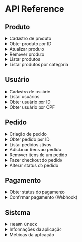 # API Reference

## Produto

<details>
<summary>
 Cadastro de produto
</summary>

**Método:** POST  
**URI:** `/products`


**Exemplo request:**
```bash
curl -X POST "http://localhost:8000/products" \
  -H "Content-Type: application/json" \
  -d '{"name":"Produto X","category":"Categoria Y","price":99.99,"description":"Descrição do produto","images":[{"url":"http://exemplo.com/img.jpg","description":"Imagem principal","position":1}]}'
```

Resposta: **200 OK**
```json
"/products/1"
```
</details>


<details>
<summary>
 Obter produto por ID
</summary>

**Método:** GET  
**URI:** `/products/{id}`

**Parâmetros:**

*   `id` (path, required): `integer` (int64)

**Exemplo request:**
```bash
curl -X GET "http://localhost:8000/products/1"
```

Resposta: **200 OK**
```json
{
  "name": "Hambúrguer",
  "category": "Lanche",
  "price": 0,
  "description": "Muito saboroso",
  "images": [
    {
      "url": "https://example.com/image.jpg",
      "description": "Imagem do produto",
      "position": 0
    }
  ]
}
```
</details>

<details>
<summary>
Atualizar produto
</summary>

**Método:** PUT  
**URI:** `/products/{id}`

**Parâmetros:**

*   `id` (path, required): `integer` (int64)

**Exemplo request:**
```bash
curl -X PUT "http://localhost:8000/products/1" \
  -H "Content-Type: application/json" \
  -d '{"name":"Produto X","category":"Categoria Y","price":99.99,"description":"Descrição do produto","images":[{"url":"http://exemplo.com/img.jpg","description":"Imagem principal","position":1}]}'
```

Resposta: **200 OK**
```json
"/products/1"
```
</details>

<details>
<summary>
Remover produto
</summary>

**Método:** DELETE  
**URI:** `/products/{id}`

**Parâmetros:**

*   `id` (path, required): `integer` (int64)

**Exemplo request:**
```bash
curl -X DELETE "http://localhost:8000/products/1"
```

Resposta: **200 OK**

(No content)

</details>

<details>
<summary>
Listar produtos
</summary>

**Método:** GET  
**URI:** `/products`

**Parâmetros:**

*   `page` (query, optional): `integer` (int32, default: 0)
*   `size` (query, optional): `integer` (int32, default: 10)

**Exemplo request:**
```bash
curl -X GET "http://localhost:8000/products?page=0&size=10"
```


Resposta: **200 OK**

```json
{
  "totalElements": 0,
  "totalPages": 0,
  "currentPage": 0,
  "elementsPerPage": 0,
  "content": [
    {
      "name": "Hambúrguer",
      "category": "Lanche",
      "price": 0,
      "description": "Muito saboroso",
      "images": [
        {
          "url": "https://example.com/image.jpg",
          "description": "Imagem do produto",
          "position": 0
        }
      ]
    }
  ]
}
```

</details>

<details>
<summary>
Listar produtos por categoria
</summary>

**Método:** GET  
**URI:** `/products/category/{category}`

**Parâmetros:**
*   `category` (path, required): string
*   `page` (query, optional): `integer` (int32, default: 0)
*   `size` (query, optional): `integer` (int32, default: 10)

**Exemplo request:**
```bash
curl -X GET "http://localhost:8000/products/category/lanche?page=0&size=10"
```


Resposta: **200 OK**

```json
{
  "totalElements": 0,
  "totalPages": 0,
  "currentPage": 0,
  "elementsPerPage": 0,
  "content": [
    {
      "name": "Hambúrguer",
      "category": "Lanche",
      "price": 0,
      "description": "Muito saboroso",
      "images": [
        {
          "url": "https://example.com/image.jpg",
          "description": "Imagem do produto",
          "position": 0
        }
      ]
    }
  ]
}
```

</details>

## Usuário

<details>
<summary>
 Cadastro de usuário
</summary>

**Método:** POST  
**URI:** `/users`


**Exemplo request:**
```bash
curl -X POST "http://localhost:8000/users" \
  -H "Content-Type: application/json" \
  -d '{"name":"João","email":"joao@email.com","cpf":"12345678900"}'
```

Resposta: **200 OK**
```json
"/users/1"
```
</details>

<details>
<summary>
Listar usuários
</summary>

**Método:** GET  
**URI:** `/users`

**Parâmetros:**

*   `page` (query, optional): `integer` (int32, default: 0)
*   `size` (query, optional): `integer` (int32, default: 10)

**Exemplo request:**
```bash
curl -X GET "http://localhost:8000/users?page=0&size=10"
```

Resposta: **200 OK**

```json
{
  "totalElements": 0,
  "totalPages": 0,
  "currentPage": 0,
  "elementsPerPage": 0,
  "content": [
    {
      "id": 0,
      "name": "João",
      "email": "joão@gmail.com",
      "cpf": "000.000.000-00"
    }
  ]
}
```

</details>

<details>
<summary>
 Obter usuário por ID
</summary>

**Método:** GET  
**URI:** `/users/{id}`

**Parâmetros:**

*   `id` (path, required): `integer` (int64)

**Exemplo request:**
```bash
curl -X GET "http://localhost:8000/users/1"
```

Resposta: **200 OK**
```json
{
  "id": 0,
  "name": "João",
  "email": "joão@gmail.com",
  "cpf": "000.000.000-00"
}
```
</details>

<details>
<summary>
 Obter usuário por CPF
</summary>

**Método:** GET  
**URI:** `/users/cpf/{cpf}`

**Parâmetros:**

*   `cpf` (path, required): `string`

**Exemplo request:**
```bash
curl -X GET "http://localhost:8000/users/cpf/12345678900"
```

Resposta: **200 OK**
```json
{
  "id": 0,
  "name": "João",
  "email": "joão@gmail.com",
  "cpf": "000.000.000-00"
}
```
</details>

## Pedido

<details>
<summary>
 Criação de pedido
</summary>

**Método:** POST  
**URI:** `/orders`


**Exemplo request:**
```bash
curl -X POST "http://localhost:8000/orders" \
  -H "Content-Type: application/json" \
  -d '1'
```

Resposta: **201 Created**
```json
"/orders/1"
```
</details>

<details>
<summary>
 Obter pedido por ID
</summary>

**Método:** GET  
**URI:** `/orders/{orderId}`

**Parâmetros:**

*   `orderId` (path, required): `integer` (int64)

**Exemplo request:**
```bash
curl -X GET "http://localhost:8000/orders/1"
```

Resposta: **200 OK**
```json
{
  "id": 0,
  "createdAt": "2025-06-03T14:30:00.000Z",
  "items": [
    {
      "quantity": 0,
      "price": 0,
      "productName": "string"
    }
  ],
  "total": 0,
  "userId": 0
}
```
</details>

<details>
<summary>
Listar pedidos ativos
</summary>

**Método:** GET  
**URI:** `/orders/active`

**Parâmetros:**

*   `page` (query, optional): `integer` (int32, default: 0)
*   `size` (query, optional): `integer` (int32, default: 10)

**Exemplo request:**
```bash
curl -X GET "http://localhost:8000/orders/active?page=0&size=10"
```


Resposta: **200 OK**

```json
{
  "totalElements": 0,
  "totalPages": 0,
  "currentPage": 0,
  "elementsPerPage": 0,
  "content": [
    {
      "id": 0,
      "createdAt": "2025-06-03T14:30:00.000Z",
      "items": [
        {
          "quantity": 0,
          "price": 0,
          "productName": "Hambúrguer"
        }
      ],
      "total": 0,
      "userId": 0
    }
  ]
}
```

</details>

<details>
<summary>
 Adicionar itens ao pedido
</summary>

**Método:** POST  
**URI:** `/orders/{orderId}/items`

**Parâmetros:**

*   `orderId` (path, required): `integer` (int64)

**Exemplo request:**
```bash
curl -X POST "http://localhost:8000/orders/1/items" \
  -H "Content-Type: application/json" \
  -d '[{"productId":2,"quantity":3}]'
```

Resposta: **200 OK**
```json
{
  "id": 0,
  "createdAt": "2025-06-03T14:30:00.000Z",
  "items": [
    {
      "quantity": 0,
      "price": 0,
      "productName": "Produto X"
    }
  ],
  "total": 0,
  "userId": 0
}
```
</details>

<details>
<summary>
 Remover itens de um pedido
</summary>

**Método:** DELETE  
**URI:** `/orders/{orderId}/items`

**Parâmetros:**

*   `orderId` (path, required): `integer` (int64)

**Exemplo request:**
```bash
curl -X DELETE "http://localhost:8000/orders/1/items" \
  -H "Content-Type: application/json" \
  -d '[{"productId":2,"quantity":1}]'
```

Resposta: **200 OK**
```json
{
  "id": 0,
  "createdAt": "2025-06-03T14:30:00.000Z",
  "items": [
    {
      "quantity": 0,
      "price": 0,
      "productName": "Produto X"
    }
  ],
  "total": 0,
  "userId": 0
}
```
</details>
<details>
<summary>
 Fazer checkout do pedido
</summary>

**Método:** POST  
**URI:** `/orders/{orderId}/payment`

**Parâmetros:**

* `orderId` (path, required): `integer` (int64)

**Exemplo request:**
```bash
curl -X POST "http://localhost:8000/orders/1/payment"
```
Resposta: **200 OK**

```json
{
  "storeOrderId": "95e2c402-34b4-4b86-838b-71859a0c70e0",
  "paymentId": 1,
  "orderId": 1,
  "qrcodeData": "00020101021243650016COM.MERCADOLIBRE02013063638c84c8c55-050c-4329-a097-526d63fe632b35204000053039865802BR5925IZABEL AAAA DE MELO6007BARUERI62070503***63040B6D1"
}
```

</details>

<details>
<summary>
 Alterar status do pedido
</summary>

**Método:** PUT  
**URI:** `/orders/{orderId}/status`

**Parâmetros:**

*   `orderId` (path, required): `integer` (int64)

**Exemplo request:**
```bash
curl -X PUT "http://localhost:8000/orders/1/status"
```

Resposta: **200 OK**
```json
{
  "id": 0,
  "statusName": "RECEIVED"
}
```
</details>

## Pagamento

<details>
<summary>
 Obter status do pagamento
</summary>

**Método:** GET  
**URI:** `/payments/{paymentId}/status`

**Parâmetros:**

*   `paymentId` (path, required): `integer` (int64)

**Exemplo request:**
```bash
curl -X GET "http://localhost:8000/payments/1/status"
```

Resposta: **200 OK**
```json
{
  "paymentId": 1,
  "status": "PENDING"
}
```
</details>

<details>
<summary>
 Confirmar pagamento (Webhook)
</summary>

**Método:** POST  
**URI:** `/payments/confirm`

**Exemplo request:**
```bash
curl -X POST "http://localhost:8000/payments/confirm" \
  -H "Content-Type: application/json" \
  -d '{"paymentId":1,"status":"CONFIRMED"}'
```

Resposta: **200 OK**

(No content)

</details>

## Sistema

<details>
<summary>
 Health Check
</summary>

**Método:** GET  
**URI:** `/actuator/health`

**Exemplo request:**
```bash
curl -X GET "http://localhost:8000/actuator/health"
```

Resposta: **200 OK**
```json
{
  "status": "UP",
  "components": {
    "db": {
      "status": "UP"
    }
  }
}
```
</details>

<details>
<summary>
 Informações da aplicação
</summary>

**Método:** GET  
**URI:** `/actuator/info`

**Exemplo request:**
```bash
curl -X GET "http://localhost:8000/actuator/info"
```

Resposta: **200 OK**
```json
{
  "app": {
    "name": "TechFood",
    "description": "Sistema de autoatendimento para lanchonete"
  }
}
```
</details>

<details>
<summary>
 Métricas da aplicação
</summary>

**Método:** GET  
**URI:** `/actuator/metrics`

**Exemplo request:**
```bash
curl -X GET "http://localhost:8000/actuator/metrics"
```

Resposta: **200 OK**
```json
{
  "names": [
    "jvm.memory.used",
    "jvm.memory.max",
    "process.cpu.usage"
  ]
}
```
</details>



